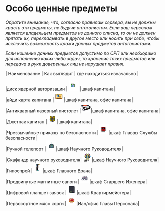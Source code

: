 # Особо ценные предметы
*Обратите внимание, что, согласно правилам сервера, вы не должны красть эти предметы, не будучи антагонистом. Если ваш персонаж является владельцем предметов из данного списка, то он не должен прятать их, перекладывать в другое место или носить при себе, чтобы исключить возможность кражи данных предметов антагонистами.*

*Если ношение данных предметов допустимо по СРП или необходимо для исполнения каких-либо задач, то хранение таких предметов или передача в руки доверенных лиц не нарушает правил.*

| Наименование | Как выглядит | где находиться изначально | <br>

|диск ядерной авторизации  |
![    !(../images/objects/highrisks/NuclearDisk.gif)](../images/objects/highrisks/NuclearDisk.gif)
|шкаф капитана|<br>
|айди карта капитана  |![айди карта капитана](../images/objects/highrisks/Id_card_captain.png)|шкаф капитана, офис капитана|<br>
|Антикварный лазерный пистолет |![Антикварный лазерный пистолет](../images/objects/highrisks/Antique_laser_gun.png)|шкаф капитана, офис капитана|<br>
|Джетпак капитан |![[Джетпак капитан](Captainjetpack.png)](../images/objects/highrisks/Captainjetpack.png)|шкаф капитана|<br>
|Чрезвычайные приказы по безопасности |![Чрезвычайные приказы по безопасности](../images/objects/highrisks/Folder-sec-doc.png)|шкаф Главвы Службы безопасности|<br>
|Ручной телепорт |![Ручной телепорт](../images/objects/highrisks/Hand_teleporter.gif)|шкаф Научного Руководителя|<br>
|Скафандр научного руководителя|![[Скафандр научного руководителя ](ResearchDirectorSpacesuit.png)](../images/objects/highrisks/ResearchDirectorSpacesuit.png)|шкаф Научного Руководителя|<br>
|Гипоспрей |![Гипоспрей ](../images/objects/highrisks/Hypospray.png)|шкаф Главного Врача|<br>
|Продвинутые магнитные сапоги |![Продвинутые магнитные сапоги ](../images/objects/highrisks/Magboots-advanced.png)|шкаф Старшего Иженера|<br>
|Цифровой планшет заявок |![Цифровой планшет заявок ](../images/objects/highrisks/Qm_clipboard.png)|шкаф Квартирмейстера|<br>
|Первосортное мясо корги |![Первосортное мясо корги ](../images/objects/highrisks/FoodMeatCorgi.png)|Иан/офис Главы Персонала|<br>





